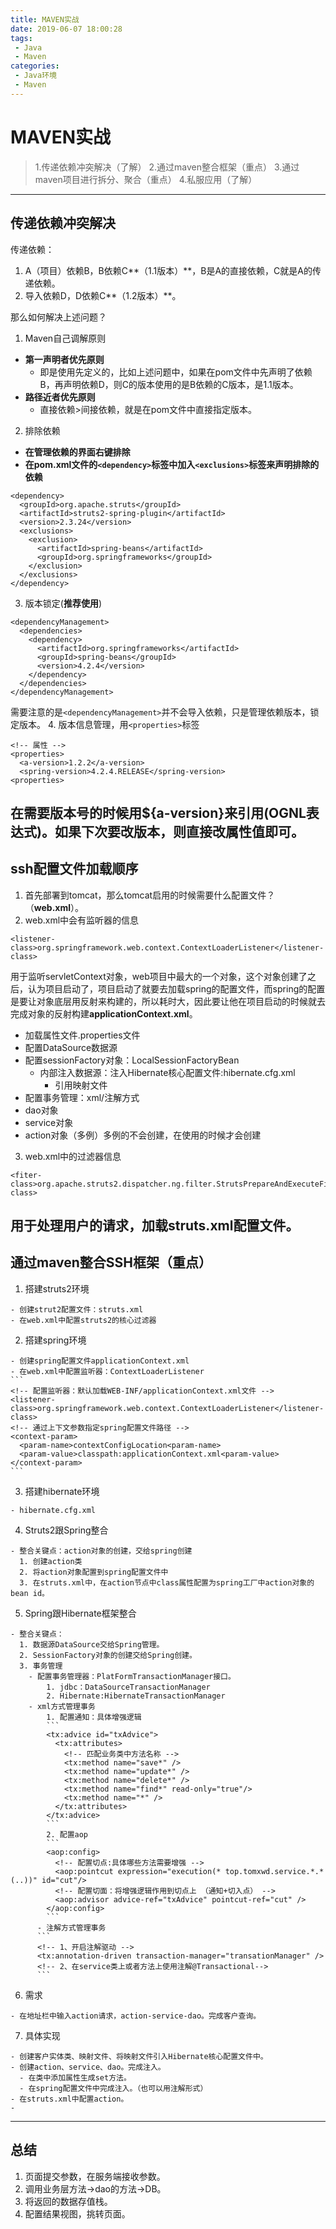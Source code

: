 ```yaml
---
title: MAVEN实战
date: 2019-06-07 ‏‎‏‎18:00:28
tags: 
 - Java
 - Maven
categories:
 - Java环境
 - Maven
---
```


# MAVEN实战

> 1.传递依赖冲突解决（了解）
> 2.通过maven整合框架（重点）
> 3.通过maven项目进行拆分、聚合（重点）
> 4.私服应用（了解）
---
## 传递依赖冲突解决
传递依赖：
1. A（项目）依赖B，B依赖C**（1.1版本）**，B是A的直接依赖，C就是A的传递依赖。
2. 导入依赖D，D依赖C**（1.2版本）**。

那么如何解决上述问题？
1. Maven自己调解原则
  - **第一声明者优先原则**
    - 即是使用先定义的，比如上述问题中，如果在pom文件中先声明了依赖B，再声明依赖D，则C的版本使用的是B依赖的C版本，是1.1版本。
  - **路径近者优先原则**
    - 直接依赖>间接依赖，就是在pom文件中直接指定版本。
2. 排除依赖
  - **在管理依赖的界面右键排除**
  - **在pom.xml文件的`<dependency>`标签中加入`<exclusions>`标签来声明排除的依赖**
  ```
  <dependency>
    <groupId>org.apache.struts</groupId>
    <artifactId>struts2-spring-plugin</artifactId>
    <version>2.3.24</version>
    <exclusions>
      <exclusion>
        <artifactId>spring-beans</artifactId>
        <groupId>org.springframeworks</groupId>
      </exclusion>
    </exclusions>
  </dependency>
  ```
3. 版本锁定(**推荐使用**)
```
<dependencyManagement>
  <dependencies>
    <dependency>
      <artifactId>org.springframeworks</artifactId>
      <groupId>spring-beans</groupId>
      <version>4.2.4</version>
    </dependency>
  </dependencies>
</dependencyManagement>
```
需要注意的是`<dependencyManagement>`并不会导入依赖，只是管理依赖版本，锁定版本。
4. 版本信息管理，用`<properties>`标签
```
<!-- 属性 -->
<properties>
  <a-version>1.2.2</a-version>
  <spring-version>4.2.4.RELEASE</spring-version>
<properties>
```
在需要版本号的时候用${a-version}来引用(OGNL表达式)。如果下次要改版本，则直接改属性值即可。
---
## ssh配置文件加载顺序
1. 首先部署到tomcat，那么tomcat启用的时候需要什么配置文件？（**web.xml**）。
2. web.xml中会有监听器的信息
```
<listener-class>org.springframework.web.context.ContextLoaderListener</listener-class>
```
用于监听servletContext对象，web项目中最大的一个对象，这个对象创建了之后，认为项目启动了，项目启动了就要去加载spring的配置文件，而spring的配置是要让对象底层用反射来构建的，所以耗时大，因此要让他在项目启动的时候就去完成对象的反射构建**applicationContext.xml**。
  - 加载属性文件.properties文件
  - 配置DataSource数据源
  - 配置sessionFactory对象：LocalSessionFactoryBean
    - 内部注入数据源：注入Hibernate核心配置文件:hibernate.cfg.xml
      - 引用映射文件
  - 配置事务管理：xml/注解方式
  - dao对象
  - service对象
  - action对象（多例）多例的不会创建，在使用的时候才会创建
3. web.xml中的过滤器信息
```
<fiter-class>org.apache.struts2.dispatcher.ng.filter.StrutsPrepareAndExecuteFilter</fiter-class>
```
用于处理用户的请求，加载struts.xml配置文件。
---
## 通过maven整合SSH框架（重点）
  1. 搭建struts2环境

    - 创建strut2配置文件：struts.xml
    - 在web.xml中配置struts2的核心过滤器
  2. 搭建spring环境

    - 创建spring配置文件applicationContext.xml
    - 在web.xml中配置监听器：ContextLoaderListener
    ```
    <!-- 配置监听器：默认加载WEB-INF/applicationContext.xml文件 -->
    <listener-class>org.springframework.web.context.ContextLoaderListener</listener-class>
    <!-- 通过上下文参数指定spring配置文件路径 -->
    <context-param>
      <param-name>contextConfigLocation<param-name>
      <param-value>classpath:applicationContext.xml<param-value>
    </context-param>
    ```
  3. 搭建hibernate环境

    - hibernate.cfg.xml
  4. Struts2跟Spring整合

    - 整合关键点：action对象的创建，交给spring创建
      1. 创建action类
      2. 将action对象配置到spring配置文件中
      3. 在struts.xml中，在action节点中class属性配置为spring工厂中action对象的bean id。
  5. Spring跟Hibernate框架整合

    - 整合关键点：
      1. 数据源DataSource交给Spring管理。
      2. SessionFactory对象的创建交给Spring创建。
      3. 事务管理
        - 配置事务管理器：PlatFormTransactionManager接口。
            1. jdbc：DataSourceTransactionManager
            2. Hibernate:HibernateTransactionManager
        - xml方式管理事务
            1. 配置通知：具体增强逻辑
            ```
            <tx:advice id="txAdvice">
              <tx:attributes>
                <!-- 匹配业务类中方法名称 -->
                <tx:method name="save*" />
                <tx:method name="update*" />
                <tx:method name="delete*" />
                <tx:method name="find*" read-only="true"/>
                <tx:method name="*" />
              </tx:attributes>
            </tx:advice>
            ```
            2. 配置aop
            ```
            <aop:config>
              <!-- 配置切点:具体哪些方法需要增强 -->
              <aop:pointcut expression="execution(* top.tomxwd.service.*.*(..))" id="cut"/>
              <!-- 配置切面：将增强逻辑作用到切点上 （通知+切入点） -->
              <aop:advisor advice-ref="txAdvice" pointcut-ref="cut" />
            </aop:config>
            ```
          - 注解方式管理事务
          ```
          <!-- 1、开启注解驱动 -->
          <tx:annotation-driven transaction-manager="transationManager" />
          <!-- 2、在service类上或者方法上使用注解@Transactional-->
          ```
  6. 需求

    - 在地址栏中输入action请求，action-service-dao。完成客户查询。
  7. 具体实现

    - 创建客户实体类、映射文件、将映射文件引入Hibernate核心配置文件中。
    - 创建action、service、dao。完成注入。
      - 在类中添加属性生成set方法。
      - 在spring配置文件中完成注入。（也可以用注解形式）
    - 在struts.xml中配置action。
    -
---
## 总结
1. 页面提交参数，在服务端接收参数。
2. 调用业务层方法->dao的方法->DB。
3. 将返回的数据存值栈。
4. 配置结果视图，挑转页面。
